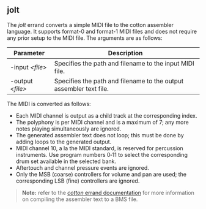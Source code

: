 
## jolt

The _jolt_ errand converts a simple MIDI file to the cotton assembler language.
It supports format-0 and format-1 MIDI files and does not require any prior setup to the MIDI file.
The arguments are as follows:

|Parameter|Description|
|---------|-----------|
|-input _&lt;file&gt;_|Specifies the path and filename to the input MIDI file.|
|-output _&lt;file&gt;_|Specifies the path and filename to the output assembler text file.|

The MIDI is converted as follows:

- Each MIDI channel is output as a child track at the corresponding index.
- The polyphony is per MIDI channel and is a maximum of 7; any more notes playing simultaneously are ignored.
- The generated assembler text does not loop; this must be done by adding loops to the generated output.
- MIDI channel 10, a la the MIDI standard, is reserved for percussion instruments. Use program numbers 0&#8209;11 to select the corresponding drum set available in the selected bank.
- Aftertouch and channel pressure events are ignored.
- Only the MSB (coarse) controllers for volume and pan are used; the corresponding LSB (fine) controllers are ignored.

> **Note:** refer to the [_cotton_ errand documentation](cotton.md) for more information on compiling the assembler text to a BMS file.
